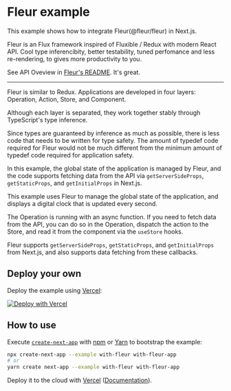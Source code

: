 # Fleur example

This example shows how to integrate Fleur(@fleur/fleur) in Next.js.

Fleur is an Flux framework inspired of Fluxible / Redux with modern React API.
Cool type inferencibity, better testability, tuned perfomance and less re-rendering, to gives more productivity to you.

See API Oveview in [Fleur's README](https://github.com/fleur-js/fleur/tree/main/packages/fleur). It's great.

---

Fleur is similar to Redux. Applications are developed in four layers: Operation, Action, Store, and Component.

Although each layer is separated, they work together stably through TypeScript's type inference.

Since types are guaranteed by inference as much as possible, there is less code that needs to be written for type safety. The amount of typedef code required for Fleur would not be much different from the minimum amount of typedef code required for application safety.

In this example, the global state of the application is managed by Fleur, and the code supports fetching data from the API via `getServerSideProps`, `getStaticProps`, and `getInitialProps` in Next.js.

This example uses Fleur to manage the global state of the application, and displays a digital clock that is updated every second.

The Operation is running with an async function. If you need to fetch data from the API, you can do so in the Operation, dispatch the action to the Store, and read it from the component via the `useStore` hooks.

Fleur supports `getServerSideProps`, `getStaticProps`, and `getInitialProps` from Next.js, and also supports data fetching from these callbacks.

## Deploy your own

Deploy the example using [Vercel](https://vercel.com):

[![Deploy with Vercel](https://vercel.com/button)](https://vercel.com/import/project?template=https://github.com/vercel/next.js/tree/canary/examples/with-redux)

## How to use

Execute [`create-next-app`](https://github.com/vercel/next.js/tree/canary/packages/create-next-app) with [npm](https://docs.npmjs.com/cli/init) or [Yarn](https://yarnpkg.com/lang/en/docs/cli/create/) to bootstrap the example:

```bash
npx create-next-app --example with-fleur with-fleur-app
# or
yarn create next-app --example with-fleur with-fleur-app
```

Deploy it to the cloud with [Vercel](https://vercel.com/import?filter=next.js&utm_source=github&utm_medium=readme&utm_campaign=next-example) ([Documentation](https://nextjs.org/docs/deployment)).
